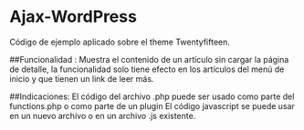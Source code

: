 # Ajax-WordPress

Código de ejemplo aplicado sobre el theme Twentyfifteen.

##Funcionalidad : 
Muestra el contenido de un artículo sin cargar la página de detalle, la funcionalidad solo tiene efecto en los artículos del menú de inicio y que tienen un link de leer más.

##Indicaciones:
El código del archivo .php puede ser usado como parte del functions.php o como parte de un plugin
El código javascript se puede usar en un nuevo archivo o en un archivo .js existente.
